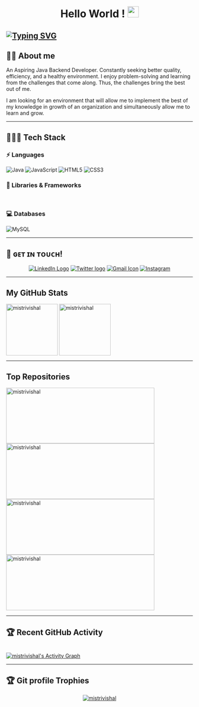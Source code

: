 <h1 align="center"> Hello World ! <img src="https://raw.githubusercontent.com/MartinHeinz/MartinHeinz/master/wave.gif" width="30px"></h1>

<a href="https://git.io/typing-svg"><img src="https://readme-typing-svg.herokuapp.com?font=Fira+Code&size=40&pause=1000&center=true&vCenter=true&width=935&height=100&lines=I'm+Vishal+Mistri..!;+Java-Backend+Developer..." alt="Typing SVG" /></a>
---

## :sassy_man:  About me
An Aspiring Java Backend Developer. Constantly seeking better quality, efficiency, and a healthy environment. I enjoy problem-solving and learning from the challenges that come along. Thus, the challenges bring the best out of me.

I am looking for an environment that will allow me to implement the best of my knowledge in growth of an organization and simultaneously allow me to learn and grow.

---
## 👨🏻‍💻 Tech Stack
### ⚡ Languages
![Java](https://img.shields.io/badge/Java-ED8B00?style=for-the-badge&logo=java&logoColor=white)
![JavaScript](https://img.shields.io/badge/JavaScript-323330?style=for-the-badge&logo=javascript&logoColor=F7DF1E)
![HTML5](https://img.shields.io/badge/HTML5-E34F26?style=for-the-badge&logo=html5&logoColor=white)
![CSS3](https://img.shields.io/badge/CSS3-1572B6?style=for-the-badge&logo=css3&logoColor=white)


### 🚀 Libraries & Frameworks
<a href="" target="blank"><img src="https://img.shields.io/static/v1?style=for-the-badge&message=Spring&color=852100&label=" alt=""/></a>
<a href="" target="blank"><img src="https://img.shields.io/static/v1?style=for-the-badge&message=SpringBoot&color=00d09c&label=" alt="" /></a>
<a href="" target="blank"><img src="https://img.shields.io/static/v1?style=for-the-badge&message=Hibernate&color=000030&label=" alt=""/></a>
<a href="" target="blank"><img src="https://img.shields.io/static/v1?style=for-the-badge&message=JDBC&color=400030&label=" alt=""/></a>
<!-- <a href="" target="blank"><img src="https://img.shields.io/static/v1?style=for-the-badge&message=Servlets&color=700030&label=" alt=""/></a> -->

### 💻 Databases
![MySQL](https://img.shields.io/badge/MySQL-00000F?style=for-the-badge&logo=mysql&logoColor=white)

---

## 📱 ɢᴇᴛ ɪɴ ᴛᴏᴜᴄʜ!
<p align="center">
<a href="https://www.linkedin.com/in/vishal-mistri/" title="LinkedIn" target="_blank"><img src="https://img.shields.io/badge/LinkedIn-0077B5?style=for-the-badge&logo=linkedin&logoColor=white"  alt="LinkedIn Logo"  /></a>  
<a href="https://twitter.com/VishalMistri7" title="Twitter"><img src="https://img.shields.io/badge/Twitter-1DA1F2?style=for-the-badge&logo=twitter&logoColor=white"  alt="Twitter logo" /></a>
  <a href="mailto:mistri.vishal95@gmail.com" title="Write me an email"><img src="https://img.shields.io/badge/Gmail-D14836?style=for-the-badge&logo=gmail&logoColor=white"  alt="Gmail Icon" /></a> 
<a href="https://www.instagram.com/vishmistariofficial/"><img src="https://img.shields.io/badge/Instagram-E4405F?style=for-the-badge&logo=instagram&logoColor=white" title="Instagram"><a>
</p>

---

## My GitHub Stats

<p>
    <img align="center" src="https://github-readme-stats.vercel.app/api?username=mistrivishal&show_icons=true&include_all_commits=true&count_private=true&hide=issues,contribs&border_radius=0&locale=en&theme=dark" alt="mistrivishal" height="139" />
    <img align="center" src="https://github-readme-stats.vercel.app/api/top-langs/?username=mistrivishal&layout=compact&exclude_repo=SHOP.COM-clone,OPPO-India-Clone&border_radius=0&theme=dark" alt="mistrivishal" height="139"/>
</p>

---

<!----------------------------------- Top Repository Section ------------------------------------>

## Top Repositories


<p>
    <a href="https://github.com/mistrivishal/REST_API_COVID_APLLICATON">
        <img align="center" src="https://github-readme-stats.vercel.app/api/pin/?username=mistrivishal&repo=REST_API_COVID_APLLICATON&locale=en&border_radius=0&theme=dark" alt="mistrivishal" height="150" width="400"/>
    </a>
    <a href="https://github.com/mistrivishal/SHOP.COM-clone">
        <img align="center" src="https://github-readme-stats.vercel.app/api/pin/?username=mistrivishal&repo=SHOP.COM-clone&locale=en&border_radius=0&theme=dark" alt="mistrivishal" height="150" width="400"/>
    </a>
     <a href="https://github.com/mistrivishal/OPPO-India-Clone">
        <img align="center" src="https://github-readme-stats.vercel.app/api/pin/?username=mistrivishal&repo=OPPO-India-Clone&locale=en&border_radius=0&theme=dark" alt="mistrivishal" height="150" width="400"/>
    </a>
    <a href="https://github.com/mistrivishal/Weather-App">
        <img align="center" src="https://github-readme-stats.vercel.app/api/pin/?username=mistrivishal&repo=Weather-App&locale=en&border_radius=0&theme=dark" alt="mistrivishal" height="150" width="400"/>
    </a>
    
</p>

---

<!-- <a href=""><img src="https://img.shields.io/badge/Medium-12100E?style=for-the-badge&logo=medium&logoColor=white" title="Medium"><a> -->

    
## :trophy: Recent GitHub Activity
  <br/>
   <a href="https://github.com/mistrivishal"><img alt="mistrivishal's Activity Graph" src="https://activity-graph.herokuapp.com/graph?username=mistrivishal&custom_title=mistrivishal's%20Contribution%20Graph&theme=react-dark" /></a>
  <br/>

---

## :trophy: Git profile Trophies

<p align="center"> <a href="https://github.com/ryo-ma/github-profile-trophy"><img src="https://github-profile-trophy.vercel.app/?username=mistrivishal&layout=compact&theme=onedark" alt="mistrivishal" /></a> </p>


